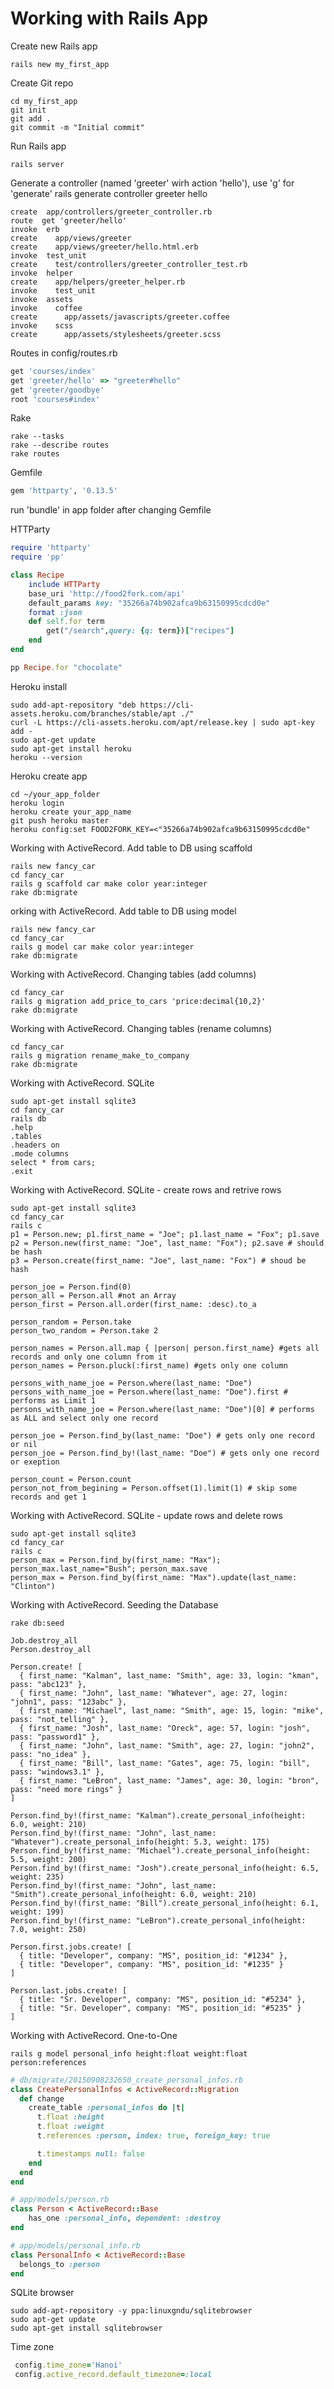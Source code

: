 # Working with Rails App

Create new Rails app
```
rails new my_first_app
```

Create Git repo
```
cd my_first_app
git init
git add .
git commit -m "Initial commit"
```

Run Rails app
```
rails server
```


Generate a controller (named 'greeter' wirh action 'hello'), use 'g' for 'generate'
rails generate controller greeter hello  

```
create  app/controllers/greeter_controller.rb
route  get 'greeter/hello'
invoke  erb
create    app/views/greeter
create    app/views/greeter/hello.html.erb
invoke  test_unit
create    test/controllers/greeter_controller_test.rb
invoke  helper
create    app/helpers/greeter_helper.rb
invoke    test_unit
invoke  assets
invoke    coffee
create      app/assets/javascripts/greeter.coffee
invoke    scss
create      app/assets/stylesheets/greeter.scss
```

Routes in config/routes.rb
```ruby
get 'courses/index'
get 'greeter/hello' => "greeter#hello"
get 'greeter/goodbye'
root 'courses#index'
```

Rake
```
rake --tasks
rake --describe routes
rake routes
```

Gemfile
```ruby
gem 'httparty', '0.13.5'
```
run 'bundle' in app folder after changing Gemfile

HTTParty 
```ruby
require 'httparty'
require 'pp'

class Recipe
	include HTTParty
	base_uri 'http://food2fork.com/api'
	default_params key: "35266a74b902afca9b63150995cdcd0e"
	format :json
	def self.for term
		get("/search",query: {q: term})["recipes"]
	end
end

pp Recipe.for "chocolate"
```

Heroku install
```
sudo add-apt-repository "deb https://cli-assets.heroku.com/branches/stable/apt ./"
curl -L https://cli-assets.heroku.com/apt/release.key | sudo apt-key add -
sudo apt-get update
sudo apt-get install heroku
heroku --version
```

Heroku create app
```
cd ~/your_app_folder
heroku login
heroku create your_app_name
git push heroku master
heroku config:set FOOD2FORK_KEY=<"35266a74b902afca9b63150995cdcd0e"
```

Working with ActiveRecord. Add table to DB using scaffold
```
rails new fancy_car
cd fancy_car
rails g scaffold car make color year:integer
rake db:migrate
```

orking with ActiveRecord. Add table to DB using model
```
rails new fancy_car
cd fancy_car
rails g model car make color year:integer
rake db:migrate
```

Working with ActiveRecord. Changing tables (add columns)
```
cd fancy_car
rails g migration add_price_to_cars 'price:decimal{10,2}'
rake db:migrate
```

Working with ActiveRecord. Changing tables (rename columns)
```
cd fancy_car
rails g migration rename_make_to_company
rake db:migrate
```

Working with ActiveRecord. SQLite
```
sudo apt-get install sqlite3
cd fancy_car
rails db
.help
.tables
.headers on
.mode columns
select * from cars;
.exit
```

Working with ActiveRecord. SQLite - create rows and retrive rows
```
sudo apt-get install sqlite3
cd fancy_car
rails c
p1 = Person.new; p1.first_name = "Joe"; p1.last_name = "Fox"; p1.save
p2 = Person.new(first_name: "Joe", last_name: "Fox"); p2.save # should be hash
p3 = Person.create(first_name: "Joe", last_name: "Fox") # shoud be hash

person_joe = Person.find(0)
person_all = Person.all #not an Array
person_first = Person.all.order(first_name: :desc).to_a

person_random = Person.take
person_two_random = Person.take 2

person_names = Person.all.map { |person| person.first_name} #gets all records and only one column from it
person_names = Person.pluck(:first_name) #gets only one column

persons_with_name_joe = Person.where(last_name: "Doe")
persons_with_name_joe = Person.where(last_name: "Doe").first # performs as Limit 1
persons_with_name_joe = Person.where(last_name: "Doe")[0] # performs as ALL and select only one record

person_joe = Person.find_by(last_name: "Doe") # gets only one record or nil
person_joe = Person.find_by!(last_name: "Doe") # gets only one record or exeption

person_count = Person.count
person_not_from_begining = Person.offset(1).limit(1) # skip some records and get 1
```

Working with ActiveRecord. SQLite - update rows and delete rows
```
sudo apt-get install sqlite3
cd fancy_car
rails c
person_max = Person.find_by(first_name: "Max"); person_max.last_name="Bush"; person_max.save
person_max = Person.find_by(first_name: "Max").update(last_name: "Clinton")
```

Working with ActiveRecord. Seeding the Database 
```
rake db:seed
```
```
Job.destroy_all
Person.destroy_all

Person.create! [
  { first_name: "Kalman", last_name: "Smith", age: 33, login: "kman", pass: "abc123" },
  { first_name: "John", last_name: "Whatever", age: 27, login: "john1", pass: "123abc" },
  { first_name: "Michael", last_name: "Smith", age: 15, login: "mike", pass: "not_telling" },
  { first_name: "Josh", last_name: "Oreck", age: 57, login: "josh", pass: "password1" },
  { first_name: "John", last_name: "Smith", age: 27, login: "john2", pass: "no_idea" },
  { first_name: "Bill", last_name: "Gates", age: 75, login: "bill", pass: "windows3.1" },
  { first_name: "LeBron", last_name: "James", age: 30, login: "bron", pass: "need more rings" }
]

Person.find_by!(first_name: "Kalman").create_personal_info(height: 6.0, weight: 210)
Person.find_by!(first_name: "John", last_name: "Whatever").create_personal_info(height: 5.3, weight: 175)
Person.find_by!(first_name: "Michael").create_personal_info(height: 5.5, weight: 200)
Person.find_by!(first_name: "Josh").create_personal_info(height: 6.5, weight: 235)
Person.find_by!(first_name: "John", last_name: "Smith").create_personal_info(height: 6.0, weight: 210)
Person.find_by!(first_name: "Bill").create_personal_info(height: 6.1, weight: 199)
Person.find_by!(first_name: "LeBron").create_personal_info(height: 7.0, weight: 250)

Person.first.jobs.create! [
  { title: "Developer", company: "MS", position_id: "#1234" },
  { title: "Developer", company: "MS", position_id: "#1235" }
]

Person.last.jobs.create! [
  { title: "Sr. Developer", company: "MS", position_id: "#5234" },
  { title: "Sr. Developer", company: "MS", position_id: "#5235" }
]
```

Working with ActiveRecord. One-to-One 
```
rails g model personal_info height:float weight:float person:references
```

```ruby
# db/migrate/20150908232650_create_personal_infos.rb
class CreatePersonalInfos < ActiveRecord::Migration
  def change
    create_table :personal_infos do |t|
      t.float :height
      t.float :weight
      t.references :person, index: true, foreign_key: true

      t.timestamps null: false
    end
  end
end
```

```ruby
# app/models/person.rb
class Person < ActiveRecord::Base
	has_one :personal_info, dependent: :destroy
end
```

```ruby
# app/models/personal_info.rb
class PersonalInfo < ActiveRecord::Base
  belongs_to :person
end
```

SQLite browser
```
sudo add-apt-repository -y ppa:linuxgndu/sqlitebrowser
sudo apt-get update
sudo apt-get install sqlitebrowser
```

Time zone
```ruby
 config.time_zone='Hanoi'
 config.active_record.default_timezone=:local
```
